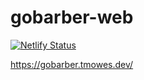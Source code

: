 # gobarber-web
[![Netlify Status](https://api.netlify.com/api/v1/badges/5b921fbd-596b-48f3-8edb-006daf513f3c/deploy-status)](https://app.netlify.com/sites/gobarber-tmowes/deploys)

https://gobarber.tmowes.dev/
